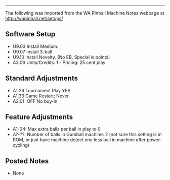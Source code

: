 ***
The following was imported from the WA Pinball Machine Notes webpage at http://wapinball.net/setups/
## Software Setup
-   U9.03 Install Medium.
-   U9.07 Install 3-ball
-   U9.10 Install Novelty. (No EB, Special is points)
-   A3.06 Units/Credits: 1 - Pricing: 25 cent play
## Standard Adjustments
-   A1.26 Tournament Play YES
-   A1.33 Game Restart: Never
-   A2.01: OFF No buy-in
## Feature Adjustments
-   A1-04: Max extra balls per ball in play to 0
-   A?-??: Number of balls in Gumball machine: 2 (not sure this setting is in ROM, or just have machine detect one less ball in machine after power-cycling)
## Posted Notes
-   None